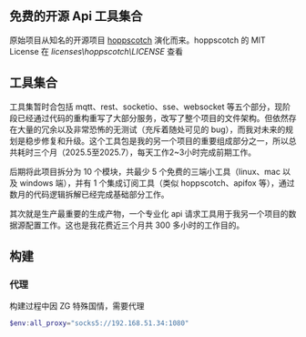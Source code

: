 ## 免费的开源 Api 工具集合
原始项目从知名的开源项目 [hoppscotch](https://github.com/hoppscotch/hoppscotch) 演化而来。hoppscotch 的 MIT License 在 *licenses\hoppscotch\LICENSE* 查看

## 工具集合
工具集暂时合包括 mqtt、rest、socketio、sse、websocket 等五个部分，现阶段已经通过代码的重构重写了大部分服务，改写了整个项目的文件架构。但依然存在大量的冗余以及非常恐怖的无测试（充斥着随处可见的 bug），而我对未来的规划是稳步修复和升级。这个工具包是我的另一个项目的重要组成部分之一，所以总共耗时三个月（2025.5至2025.7），每天工作2~3小时完成前期工作。

后期将此项目拆分为 10 个模块，共最少 5 个免费的三端小工具（linux、mac 以及 windows 端），并有 1 个集成订阅工具（类似 hoppscotch、apifox 等），通过数月的代码逻辑拆解已经完成基础部分工作。

其次就是生产最重要的生成产物，一个专业化 api 请求工具用于我另一个项目的数据源配置工作。这也是我花费近三个月共 300 多小时的工作目的。

## 构建
### 代理
构建过程中因 ZG 特殊国情，需要代理

```PowerShell
$env:all_proxy="socks5://192.168.51.34:1080"
```